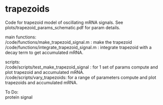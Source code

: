 # trapezoids

Code for trapezoid model of oscillating mRNA signals. See plots/trapezoid_params_schematic.pdf for param details.

main functions:  
/code/functions/make_trapezoid_signal.m : make the trapezoid  
/code/functions/integrate_trapezoid_signal.m : integrate trapezoid with a decay term to get accumulated mRNA.  

scripts:  
/code/scripts/test_make_trapezoid_signal : for 1 set of params compute and plot trapezoid and accumulated mRNA.  
/code/scripts/vary_trapezoids: for a range of parameters compute and plot trapezoids and accumulated mRNA.  

To Do:  
protein signal  
